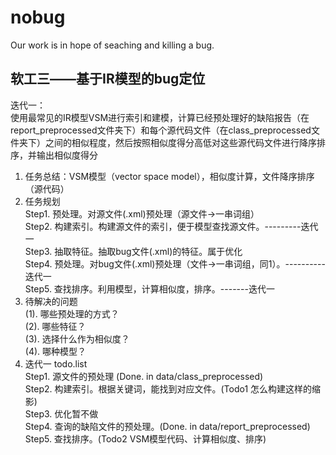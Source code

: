 # nobug

Our work is in hope of seaching and killing a bug.

## 软工三——基于IR模型的bug定位
迭代一：\
使用最常见的IR模型VSM进行索引和建模，计算已经预处理好的缺陷报告（在report_preprocessed文件夹下）和每个源代码文件（在class_preprocessed文件夹下）之间的相似程度，然后按照相似度得分高低对这些源代码文件进行降序排序，并输出相似度得分
1. 任务总结：VSM模型（vector space model），相似度计算，文件降序排序（源代码）
2. 任务规划  
Step1. 预处理。对源文件(.xml)预处理（源文件->一串词组）  
Step2. 构建索引。构建源文件的索引，便于模型查找源文件。---------迭代一\
Step3. 抽取特征。抽取bug文件(.xml)的特征。属于优化\
Step4. 预处理。对bug文件(.xml)预处理（文件->一串词组，同1）。----------迭代一\
Step5. 查找排序。利用模型，计算相似度，排序。-------迭代一
3. 待解决的问题  
(1). 哪些预处理的方式？  
(2). 哪些特征？  
(3). 选择什么作为相似度？  
(4). 哪种模型？
4. 迭代一 todo.list  
Step1. 源文件的预处理 (Done. in data/class_preprocessed)  
Step2. 构建索引。根据关键词，能找到对应文件。(Todo1 怎么构建这样的缩影)   
Step3. 优化暂不做  
Step4. 查询的缺陷文件的预处理。(Done. in data/report_preprocessed)  
Step5. 查找排序。(Todo2 VSM模型代码、计算相似度、排序)

